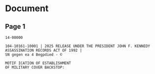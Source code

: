 # Document

## Page 1

```text
14-00000

104-10161-10001 | 2025 RELEASE UNDER THE PRESIDENT JOHN F. KENNEDY ASSASSINATION RECORDS ACT OF 1992 |
SN gegen ea 4 Begpdied - ©

MOTIF ICATION OF ESTABLISHMENT
OF MILITARY COVER BACKSTOP:
```

